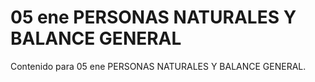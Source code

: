 # 05 ene  PERSONAS NATURALES Y BALANCE GENERAL

Contenido para 05 ene  PERSONAS NATURALES Y BALANCE GENERAL.